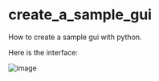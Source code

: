 # create_a_sample_gui
How to create a sample gui with python.

Here is the interface:

![image](https://user-images.githubusercontent.com/94804863/210058134-6ecb4bed-01e7-4004-9913-6cb6c0922d75.png)
